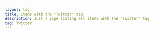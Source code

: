 ```yaml
---
layout: tag
title: Items with the "Twitter" tag
description: Just a page listing all items with the "Twitter" tag
tag: Twitter
---
```

